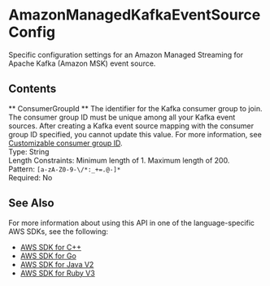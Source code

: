 # AmazonManagedKafkaEventSourceConfig<a name="API_AmazonManagedKafkaEventSourceConfig"></a>

Specific configuration settings for an Amazon Managed Streaming for Apache Kafka \(Amazon MSK\) event source\.

## Contents<a name="API_AmazonManagedKafkaEventSourceConfig_Contents"></a>

 ** ConsumerGroupId **   <a name="SSS-Type-AmazonManagedKafkaEventSourceConfig-ConsumerGroupId"></a>
The identifier for the Kafka consumer group to join\. The consumer group ID must be unique among all your Kafka event sources\. After creating a Kafka event source mapping with the consumer group ID specified, you cannot update this value\. For more information, see [Customizable consumer group ID](https://docs.aws.amazon.com/lambda/latest/dg/with-msk.html#services-msk-consumer-group-id)\.  
Type: String  
Length Constraints: Minimum length of 1\. Maximum length of 200\.  
Pattern: `[a-zA-Z0-9-\/*:_+=.@-]*`   
Required: No

## See Also<a name="API_AmazonManagedKafkaEventSourceConfig_SeeAlso"></a>

For more information about using this API in one of the language\-specific AWS SDKs, see the following:
+  [AWS SDK for C\+\+](https://docs.aws.amazon.com/goto/SdkForCpp/lambda-2015-03-31/AmazonManagedKafkaEventSourceConfig) 
+  [AWS SDK for Go](https://docs.aws.amazon.com/goto/SdkForGoV1/lambda-2015-03-31/AmazonManagedKafkaEventSourceConfig) 
+  [AWS SDK for Java V2](https://docs.aws.amazon.com/goto/SdkForJavaV2/lambda-2015-03-31/AmazonManagedKafkaEventSourceConfig) 
+  [AWS SDK for Ruby V3](https://docs.aws.amazon.com/goto/SdkForRubyV3/lambda-2015-03-31/AmazonManagedKafkaEventSourceConfig) 